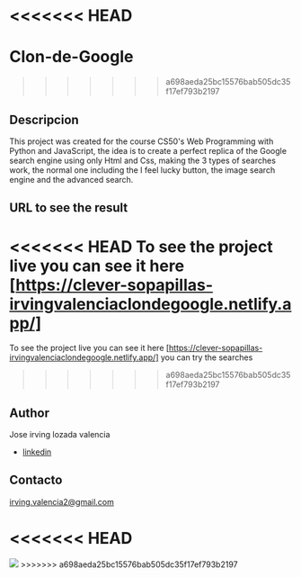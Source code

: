 <<<<<<< HEAD
=======
# Clon-de-Google
>>>>>>> a698aeda25bc15576bab505dc35f17ef793b2197
## Descripcion
This project was created for the course CS50's Web Programming with Python and JavaScript, the idea is to create a perfect replica of the Google search engine using only Html and Css, making the 3 types of searches work, the normal one including the I feel lucky button, the image search engine and the advanced search.


## URL to see the result

<<<<<<< HEAD
To see the project live you can see it here  [https://clever-sopapillas-irvingvalenciaclondegoogle.netlify.app/]
=======
To see the project live you can see it here  [https://clever-sopapillas-irvingvalenciaclondegoogle.netlify.app/] you can try the searches

>>>>>>> a698aeda25bc15576bab505dc35f17ef793b2197


## Author

Jose irving lozada valencia 

<ul>
    <li><a href="https://www.linkedin.com/in/irving-lozada/">linkedin</a></li>
</ul>

## Contacto
irving.valencia2@gmail.com

<<<<<<< HEAD
=======
<span/>
<span/>
<img src="https://i.imgur.com/BgnJtA6.jpg"/>
>>>>>>> a698aeda25bc15576bab505dc35f17ef793b2197
